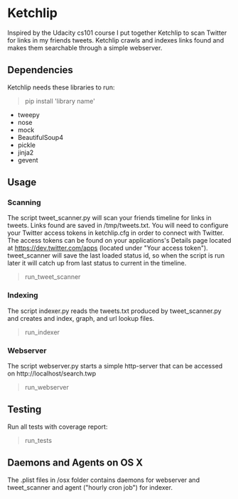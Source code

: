 # Ketchlip

Inspired by the Udacity cs101 course I put together Ketchlip to scan Twitter for links in my friends tweets. 
Ketchlip crawls and indexes links found and makes them searchable through a simple webserver.


## Dependencies

Ketchlip needs these libraries to run:
> pip install 'library name'

* tweepy
* nose
* mock
* BeautifulSoup4
* pickle
* jinja2
* gevent

## Usage

### Scanning
The script tweet_scanner.py will scan your friends timeline for links in tweets. Links found are saved in /tmp/tweets.txt.
You will need to configure your Twitter access tokens in ketchlip.cfg in order to connect with Twitter.
The access tokens can be found on your applications's Details page located at https://dev.twitter.com/apps
(located under "Your access token"). tweet_scanner will save the last loaded status id, so when the script is run later it
will catch up from last status to current in the timeline.

> run_tweet_scanner

### Indexing

The script indexer.py reads the tweets.txt produced by tweet_scanner.py and creates and index, graph, and url lookup files.

> run_indexer

### Webserver

The script webserver.py starts a simple http-server that can be accessed on http://localhost/search.twp

> run_webserver

## Testing

Run all tests with coverage report:

> run_tests

## Daemons and Agents on OS X
The .plist files in /osx folder contains daemons for webserver and tweet_scanner and agent ("hourly cron job") for indexer.


